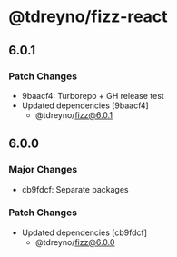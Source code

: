 # @tdreyno/fizz-react

## 6.0.1

### Patch Changes

- 9baacf4: Turborepo + GH release test
- Updated dependencies [9baacf4]
  - @tdreyno/fizz@6.0.1

## 6.0.0

### Major Changes

- cb9fdcf: Separate packages

### Patch Changes

- Updated dependencies [cb9fdcf]
  - @tdreyno/fizz@6.0.0
